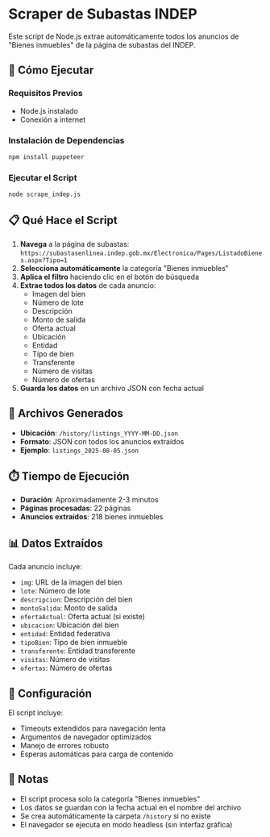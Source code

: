 # Scraper de Subastas INDEP

Este script de Node.js extrae automáticamente todos los anuncios de "Bienes inmuebles" de la página de subastas del INDEP.

## 🚀 Cómo Ejecutar

### Requisitos Previos
- Node.js instalado
- Conexión a internet

### Instalación de Dependencias
```bash
npm install puppeteer
```

### Ejecutar el Script
```bash
node scrape_indep.js
```

## 📋 Qué Hace el Script

1. **Navega** a la página de subastas: `https://subastasenlinea.indep.gob.mx/Electronica/Pages/ListadoBienes.aspx?Tipo=1`
2. **Selecciona automáticamente** la categoría "Bienes inmuebles"
3. **Aplica el filtro** haciendo clic en el botón de búsqueda
4. **Extrae todos los datos** de cada anuncio:
   - Imagen del bien
   - Número de lote
   - Descripción
   - Monto de salida
   - Oferta actual
   - Ubicación
   - Entidad
   - Tipo de bien
   - Transferente
   - Número de visitas
   - Número de ofertas
5. **Guarda los datos** en un archivo JSON con fecha actual

## 📁 Archivos Generados

- **Ubicación**: `/history/listings_YYYY-MM-DD.json`
- **Formato**: JSON con todos los anuncios extraídos
- **Ejemplo**: `listings_2025-08-05.json`

## ⏱️ Tiempo de Ejecución

- **Duración**: Aproximadamente 2-3 minutos
- **Páginas procesadas**: 22 páginas
- **Anuncios extraídos**: 218 bienes inmuebles

## 📊 Datos Extraídos

Cada anuncio incluye:
- `img`: URL de la imagen del bien
- `lote`: Número de lote
- `descripcion`: Descripción del bien
- `montoSalida`: Monto de salida
- `ofertaActual`: Oferta actual (si existe)
- `ubicacion`: Ubicación del bien
- `entidad`: Entidad federativa
- `tipoBien`: Tipo de bien inmueble
- `transferente`: Entidad transferente
- `visitas`: Número de visitas
- `ofertas`: Número de ofertas

## 🔧 Configuración

El script incluye:
- Timeouts extendidos para navegación lenta
- Argumentos de navegador optimizados
- Manejo de errores robusto
- Esperas automáticas para carga de contenido

## 📝 Notas

- El script procesa solo la categoría "Bienes inmuebles"
- Los datos se guardan con la fecha actual en el nombre del archivo
- Se crea automáticamente la carpeta `/history` si no existe
- El navegador se ejecuta en modo headless (sin interfaz gráfica)